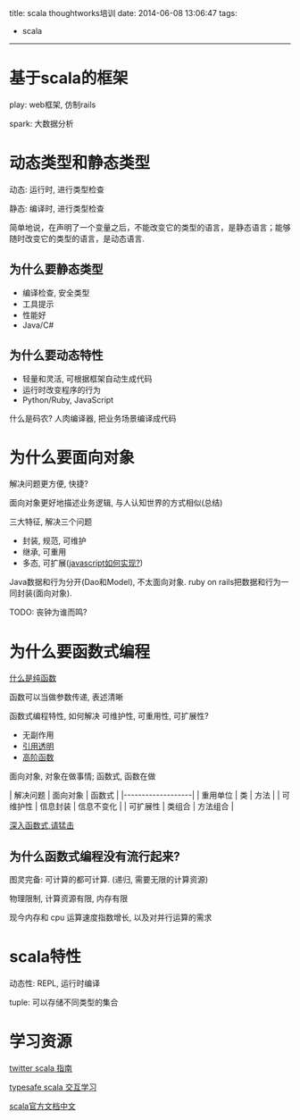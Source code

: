 title: scala thoughtworks培训
date: 2014-06-08 13:06:47
tags:
- scala
---

# 基于scala的框架 #

play: web框架, 仿制rails

spark: 大数据分析

# 动态类型和静态类型 #

动态: 运行时, 进行类型检查

静态: 编译时, 进行类型检查

简单地说，在声明了一个变量之后，不能改变它的类型的语言，是静态语言；能够随时改变它的类型的语言，是动态语言. 


## 为什么要静态类型 ##
* 编译检查, 安全类型
* 工具提示
* 性能好
* Java/C#

## 为什么要动态特性 ##
* 轻量和灵活, 可根据框架自动生成代码
* 运行时改变程序的行为
* Python/Ruby, JavaScript

什么是码农? 人肉编译器, 把业务场景编译成代码

# 为什么要面向对象 #

解决问题更方便, 快捷?

面向对象更好地描述业务逻辑, 与人认知世界的方式相似(总结)

三大特征, 解决三个问题
* 封装, 规范, 可维护
* 继承, 可重用
* 多态, 可扩展([javascript如何实现?](http://www.zhihu.com/question/20177988))

Java数据和行为分开(Dao和Model), 不太面向对象. ruby on rails把数据和行为一同封装(面向对象).

TODO: 丧钟为谁而鸣?

# 为什么要函数式编程 #

[什么是纯函数](http://zh.wikipedia.org/wiki/%E5%87%BD%E6%95%B0%E5%89%AF%E4%BD%9C%E7%94%A8#.E5.BC.95.E7.94.A8.E9.80.8F.E6.98.8E)

函数可以当做参数传递, 表述清晰

函数式编程特性, 如何解决 可维护性, 可重用性, 可扩展性?
* 无副作用
* [引用透明](http://www.jdon.com/42422)
* [高阶函数](http://zh.wikipedia.org/zh/%E9%AB%98%E9%98%B6%E5%87%BD%E6%95%B0)

面向对象, 对象在做事情; 函数式, 函数在做



| 解决问题  |  面向对象 | 函数式  |
|-------------------|
| 重用单位  |  类       |   方法   |
| 可维护性  |  信息封装 |   信息不变化   |
| 可扩展性  |  类组合   |   方法组合   |

[深入函数式,请猛击](/2014/05/16/函数式编程手记)

## 为什么函数式编程没有流行起来? ##

图灵完备: 可计算的都可计算. (递归, 需要无限的计算资源)

物理限制, 计算资源有限, 内存有限

现今内存和 cpu 运算速度指数增长, 以及对并行运算的需求

# scala特性 #

动态性: REPL, 运行时编译

tuple: 可以存储不同类型的集合

<!-- **tessdemo** -->

# 学习资源 #

[twitter scala 指南](http://twitter.github.io/scala_school/zh_cn/)

[typesafe scala 交互学习](https://typesafe.com/platform/getstarted)

[scala官方文档中文](https://code.csdn.net/DOC_Scala/chinese_scala_offical_document)

